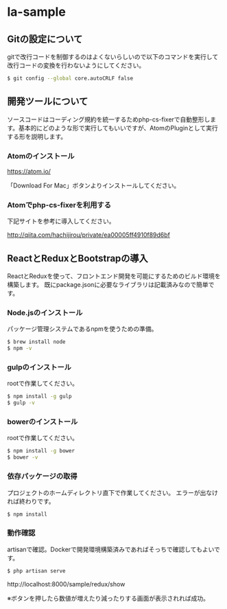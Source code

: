 # la-sample

## Gitの設定について

gitで改行コードを制御するのはよくないらしいので以下のコマンドを実行して改行コードの変換を行わないようにしてください。

```bash
$ git config --global core.autoCRLF false
```

## 開発ツールについて

ソースコードはコーディング規約を統一するためphp-cs-fixerで自動整形します。基本的にどのような形で実行してもいいですが、AtomのPluginとして実行する形を説明します。

### Atomのインストール

https://atom.io/

「Download For Mac」ボタンよりインストールしてください。

### Atomでphp-cs-fixerを利用する

下記サイトを参考に導入してください。

http://qiita.com/hachijirou/private/ea00005ff4910f89d6bf


## ReactとReduxとBootstrapの導入

ReactとReduxを使って、フロントエンド開発を可能にするためのビルド環境を構築します。
既にpackage.jsonに必要なライブラリは記載済みなので簡単です。

### Node.jsのインストール

パッケージ管理システムであるnpmを使うための準備。

```bash
$ brew install node
$ npm -v
```

### gulpのインストール

rootで作業してください。

```bash
$ npm install -g gulp
$ gulp -v
```

### bowerのインストール

rootで作業してください。

```bash
$ npm install -g bower
$ bower -v
```

### 依存パッケージの取得

プロジェクトのホームディレクトリ直下で作業してください。
エラーが出なければ終わりです。

```bash
$ npm install
```

### 動作確認

artisanで確認。Dockerで開発環境構築済みであればそっちで確認してもよいです。

```bash
$ php artisan serve
```

http://localhost:8000/sample/redux/show

※ボタンを押したら数値が増えたり減ったりする画面が表示されれば成功。
